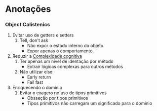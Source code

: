 # Anotações

### Object Calistenics
1. Evitar uso de getters e setters
    1. Tell, don't ask
        - Não expor o estado interno do objeto.
        - Expor apenas o comportamento.
2. Reduzir a [Complexidade cognitiva](https://www.c-sharpcorner.com/blogs/cognitive-complexity-vs-cyclomatic-complexity-an-example-with-c-sharp)
    1. Ter apenas um nível de identação por método
        - Extrair lógicas complexas para outros métodos
    2. Não utilizar else
        - Early return
        - Fail fast
3. Enriquecendo o domínio
    1. Evitar o exagero no uso de tipos primitivos
        - Obsseção por tipos primitivos
        - Tipos primitivos não carregam um significado para o domínio

